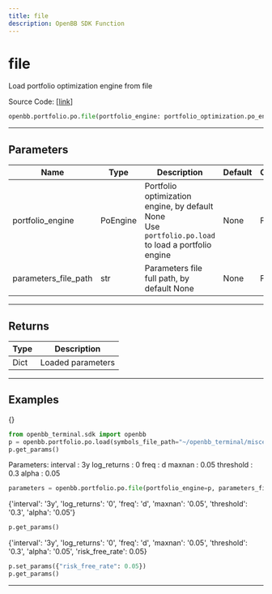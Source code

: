```yaml
---
title: file
description: OpenBB SDK Function
---
```


# file

Load portfolio optimization engine from file

Source Code: [[link](https://github.com/OpenBB-finance/OpenBBTerminal/tree/main/openbb_terminal/portfolio/portfolio_optimization/po_model.py#L108)]

```python
openbb.portfolio.po.file(portfolio_engine: portfolio_optimization.po_engine.PoEngine, parameters_file_path: str)
```

---

## Parameters

| Name | Type | Description | Default | Optional |
| ---- | ---- | ----------- | ------- | -------- |
| portfolio_engine | PoEngine | Portfolio optimization engine, by default None<br/>Use `portfolio.po.load` to load a portfolio engine | None | False |
| parameters_file_path | str | Parameters file full path, by default None | None | False |


---

## Returns

| Type | Description |
| ---- | ----------- |
| Dict | Loaded parameters |
---

## Examples

{}
```python
from openbb_terminal.sdk import openbb
p = openbb.portfolio.po.load(symbols_file_path="~/openbb_terminal/miscellaneous/portfolio_examples/allocation/60_40_Portfolio.xlsx")
p.get_params()
```

Parameters:
    interval    : 3y
    log_returns : 0
    freq        : d
    maxnan      : 0.05
    threshold   : 0.3
    alpha       : 0.05
```python
parameters = openbb.portfolio.po.file(portfolio_engine=p, parameters_file_path="~/openbb_terminal/miscellaneous/portfolio_examples/optimization/defaults.ini")
```

{'interval': '3y',
 'log_returns': '0',
 'freq': 'd',
 'maxnan': '0.05',
 'threshold': '0.3',
 'alpha': '0.05'}
```python
p.get_params()
```

{'interval': '3y',
'log_returns': '0',
'freq': 'd',
'maxnan': '0.05',
'threshold': '0.3',
'alpha': '0.05',
'risk_free_rate': 0.05}
```python
p.set_params({"risk_free_rate": 0.05})
p.get_params()
```

---

